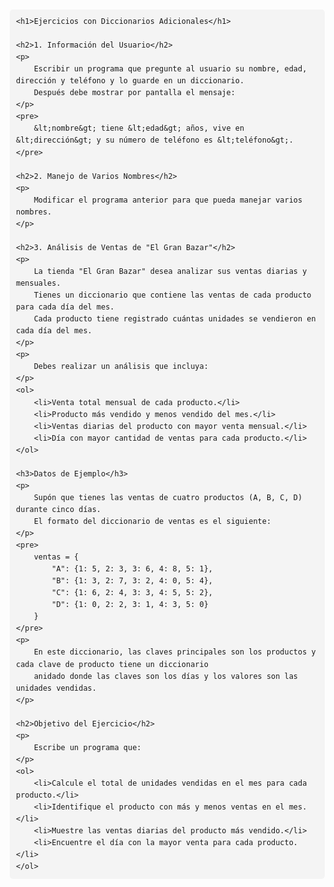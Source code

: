 <!DOCTYPE html>
<html lang="es">
<head>
    <meta charset="UTF-8">
    <meta name="viewport" content="width=device-width, initial-scale=1.0">
    <title>Ejercicios con Diccionarios</title>
    <style>
        body {
            font-family: Arial, sans-serif;
            line-height: 1.6;
            margin: 20px;
        }
        h1 {
            color: #333;
        }
        h2 {
            color: #555;
        }
        pre {
            background-color: #f4f4f4;
            padding: 10px;
            border-radius: 5px;
        }
    </style>
</head>
<body>

    <h1>Ejercicios con Diccionarios Adicionales</h1>
    
    <h2>1. Información del Usuario</h2>
    <p>
        Escribir un programa que pregunte al usuario su nombre, edad, dirección y teléfono y lo guarde en un diccionario. 
        Después debe mostrar por pantalla el mensaje:
    </p>
    <pre>
        &lt;nombre&gt; tiene &lt;edad&gt; años, vive en &lt;dirección&gt; y su número de teléfono es &lt;teléfono&gt;.
    </pre>

    <h2>2. Manejo de Varios Nombres</h2>
    <p>
        Modificar el programa anterior para que pueda manejar varios nombres.
    </p>

    <h2>3. Análisis de Ventas de "El Gran Bazar"</h2>
    <p>
        La tienda "El Gran Bazar" desea analizar sus ventas diarias y mensuales. 
        Tienes un diccionario que contiene las ventas de cada producto para cada día del mes.
        Cada producto tiene registrado cuántas unidades se vendieron en cada día del mes.
    </p>
    <p>
        Debes realizar un análisis que incluya:
    </p>
    <ol>
        <li>Venta total mensual de cada producto.</li>
        <li>Producto más vendido y menos vendido del mes.</li>
        <li>Ventas diarias del producto con mayor venta mensual.</li>
        <li>Día con mayor cantidad de ventas para cada producto.</li>
    </ol>
    
    <h3>Datos de Ejemplo</h3>
    <p>
        Supón que tienes las ventas de cuatro productos (A, B, C, D) durante cinco días. 
        El formato del diccionario de ventas es el siguiente:
    </p>
    <pre>
        ventas = {
            "A": {1: 5, 2: 3, 3: 6, 4: 8, 5: 1},
            "B": {1: 3, 2: 7, 3: 2, 4: 0, 5: 4},
            "C": {1: 6, 2: 4, 3: 3, 4: 5, 5: 2},
            "D": {1: 0, 2: 2, 3: 1, 4: 3, 5: 0}
        }
    </pre>
    <p>
        En este diccionario, las claves principales son los productos y cada clave de producto tiene un diccionario 
        anidado donde las claves son los días y los valores son las unidades vendidas.
    </p>
    
    <h2>Objetivo del Ejercicio</h2>
    <p>
        Escribe un programa que:
    </p>
    <ol>
        <li>Calcule el total de unidades vendidas en el mes para cada producto.</li>
        <li>Identifique el producto con más y menos ventas en el mes.</li>
        <li>Muestre las ventas diarias del producto más vendido.</li>
        <li>Encuentre el día con la mayor venta para cada producto.</li>
    </ol>

</body>
</html>


